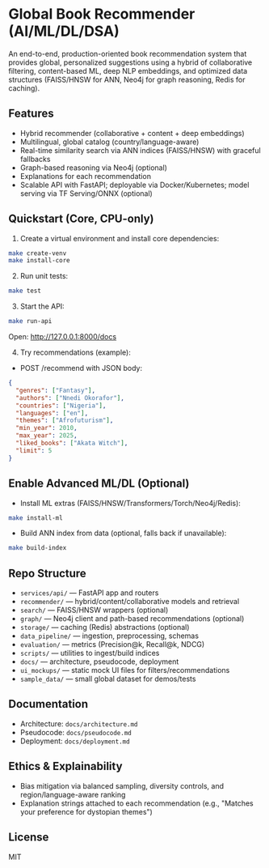 # Global Book Recommender (AI/ML/DL/DSA)

An end-to-end, production-oriented book recommendation system that provides global, personalized suggestions using a hybrid of collaborative filtering, content-based ML, deep NLP embeddings, and optimized data structures (FAISS/HNSW for ANN, Neo4j for graph reasoning, Redis for caching).

## Features
- Hybrid recommender (collaborative + content + deep embeddings)
- Multilingual, global catalog (country/language-aware)
- Real-time similarity search via ANN indices (FAISS/HNSW) with graceful fallbacks
- Graph-based reasoning via Neo4j (optional)
- Explanations for each recommendation
- Scalable API with FastAPI; deployable via Docker/Kubernetes; model serving via TF Serving/ONNX (optional)

## Quickstart (Core, CPU-only)
1) Create a virtual environment and install core dependencies:

```bash
make create-venv
make install-core
```

2) Run unit tests:
```bash
make test
```

3) Start the API:
```bash
make run-api
```

Open: http://127.0.0.1:8000/docs

4) Try recommendations (example):
- POST /recommend with JSON body:
```json
{
  "genres": ["Fantasy"],
  "authors": ["Nnedi Okorafor"],
  "countries": ["Nigeria"],
  "languages": ["en"],
  "themes": ["Afrofuturism"],
  "min_year": 2010,
  "max_year": 2025,
  "liked_books": ["Akata Witch"],
  "limit": 5
}
```

## Enable Advanced ML/DL (Optional)
- Install ML extras (FAISS/HNSW/Transformers/Torch/Neo4j/Redis):
```bash
make install-ml
```
- Build ANN index from data (optional, falls back if unavailable):
```bash
make build-index
```

## Repo Structure
- `services/api/` — FastAPI app and routers
- `recommender/` — hybrid/content/collaborative models and retrieval
- `search/` — FAISS/HNSW wrappers (optional)
- `graph/` — Neo4j client and path-based recommendations (optional)
- `storage/` — caching (Redis) abstractions (optional)
- `data_pipeline/` — ingestion, preprocessing, schemas
- `evaluation/` — metrics (Precision@k, Recall@k, NDCG)
- `scripts/` — utilities to ingest/build indices
- `docs/` — architecture, pseudocode, deployment
- `ui_mockups/` — static mock UI files for filters/recommendations
- `sample_data/` — small global dataset for demos/tests

## Documentation
- Architecture: `docs/architecture.md`
- Pseudocode: `docs/pseudocode.md`
- Deployment: `docs/deployment.md`

## Ethics & Explainability
- Bias mitigation via balanced sampling, diversity controls, and region/language-aware ranking
- Explanation strings attached to each recommendation (e.g., "Matches your preference for dystopian themes")

## License
MIT